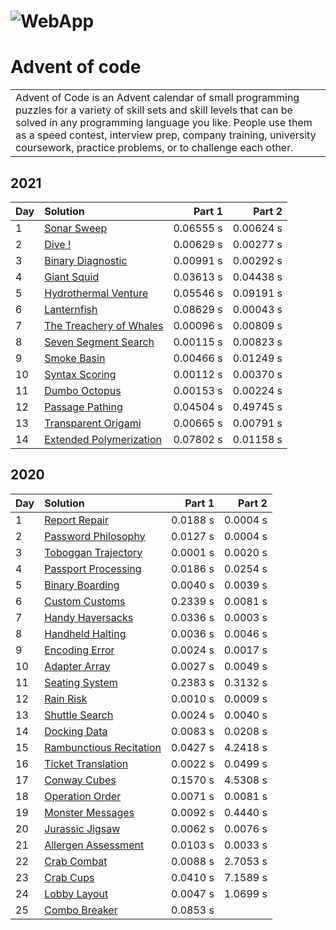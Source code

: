 # ![WebApp](http://upload.groupe-pixeo.com/x/chrome_DajfvO5lxo.png)
# Advent of code
<table>
<tr>
<td>
 Advent of Code is an Advent calendar of small programming puzzles for a variety of skill sets and skill levels that can be solved in any programming language you like. People use them as a speed contest, interview prep, company training, university coursework, practice problems, or to challenge each other.
</td>
</tr>
</table>

## 2021


| Day | Solution                   | Part 1     | Part 2     |
| :-- | :--------------------------| ---------: | ---------: |
| 1   | [Sonar Sweep](Advent-of-code/2021/Day01.cs)    | 0.06555 s | 0.00624 s |
| 2   | [Dive !](Advent-of-code/2021/Day02.cs)    | 0.00629 s | 0.00277 s |
| 3   | [Binary Diagnostic](Advent-of-code/2021/Day03.cs)    | 0.00991 s | 0.00292 s |
| 4   | [Giant Squid](Advent-of-code/2021/Day04.cs)    | 0.03613 s | 0.04438 s |
| 5   | [Hydrothermal Venture](Advent-of-code/2021/Day05.cs)    | 0.05546 s | 0.09191 s |
| 6   | [Lanternfish](Advent-of-code/2021/Day06.cs)    | 0.08629 s | 0.00043 s |
| 7   | [The Treachery of Whales](Advent-of-code/2021/Day07.cs)    | 0.00096 s | 0.00809 s |
| 8   | [Seven Segment Search](Advent-of-code/2021/Day08.cs)    | 0.00115 s | 0.00823 s |
| 9   | [Smoke Basin](Advent-of-code/2021/Day09.cs)    | 0.00466 s | 0.01249 s |
| 10   | [Syntax Scoring](Advent-of-code/2021/Day10.cs)    | 0.00112 s | 0.00370 s |
| 11   | [Dumbo Octopus](Advent-of-code/2021/Day11.cs)    | 0.00153 s | 0.00224 s |
| 12   | [Passage Pathing](Advent-of-code/2021/Day12.cs)    | 0.04504 s | 0.49745 s |
| 13   | [Transparent Origami](Advent-of-code/2021/Day13.cs)    | 0.00665 s | 0.00791 s |
| 14   | [Extended Polymerization](Advent-of-code/2021/Day14.cs)    | 0.07802 s | 0.01158 s |

## 2020

| Day | Solution                   | Part 1     | Part 2     |
| :-- | :--------------------------| ---------: | ---------: |
| 1   | [Report Repair](Advent-of-code/2020/Day01.cs)    | 0.0188 s | 0.0004 s |
| 2   | [Password Philosophy](Advent-of-code/2020/Day02.cs)    | 0.0127 s | 0.0004 s |
| 3   | [Toboggan Trajectory](Advent-of-code/2020/Day03.cs)    | 0.0001 s | 0.0020 s |
| 4   | [Passport Processing](Advent-of-code/2020/Day04.cs)    | 0.0186 s | 0.0254 s |
| 5   | [Binary Boarding](Advent-of-code/2020/Day05.cs)    | 0.0040 s | 0.0039 s |
| 6   | [Custom Customs](Advent-of-code/2020/Day06.cs)    | 0.2339 s | 0.0081 s |
| 7   | [Handy Haversacks](Advent-of-code/2020/Day07.cs)    | 0.0336 s | 0.0003 s |
| 8   | [Handheld Halting](Advent-of-code/2020/Day08.cs)    | 0.0036 s | 0.0046 s |
| 9   | [Encoding Error](Advent-of-code/2020/Day09.cs)    | 0.0024 s | 0.0017 s |
| 10   | [Adapter Array](Advent-of-code/2020/Day10.cs)    | 0.0027 s | 0.0049 s |
| 11   | [Seating System](Advent-of-code/2020/Day11.cs)    | 0.2383 s | 0.3132 s |
| 12   | [Rain Risk](Advent-of-code/2020/Day12.cs)    | 0.0010 s | 0.0009 s |
| 13   | [Shuttle Search](Advent-of-code/2020/Day13.cs)    | 0.0024 s | 0.0040 s |
| 14   | [Docking Data](Advent-of-code/2020/Day13.cs)    | 0.0083 s | 0.0208 s |
| 15   | [Rambunctious Recitation](Advent-of-code/2020/Day13.cs)    | 0.0427 s | 4.2418 s |
| 16   | [Ticket Translation](Advent-of-code/2020/Day13.cs)    | 0.0022 s | 0.0499 s |
| 17   | [Conway Cubes](Advent-of-code/2020/Day13.cs)    | 0.1570 s | 4.5308 s |
| 18   | [Operation Order](Advent-of-code/2020/Day13.cs)    | 0.0071 s | 0.0081 s |
| 19   | [Monster Messages](Advent-of-code/2020/Day13.cs)    | 0.0092 s | 0.4440 s |
| 20   | [Jurassic Jigsaw](Advent-of-code/2020/Day13.cs)    | 0.0062 s | 0.0076 s |
| 21   | [Allergen Assessment](Advent-of-code/2020/Day13.cs)    | 0.0103 s | 0.0033 s |
| 22   | [Crab Combat](Advent-of-code/2020/Day13.cs)    | 0.0088 s | 2.7053 s |
| 23   | [Crab Cups](Advent-of-code/2020/Day13.cs)    | 0.0410 s | 7.1589 s |
| 24   | [Lobby Layout](Advent-of-code/2020/Day13.cs)    | 0.0047 s | 1.0699 s |
| 25   | [Combo Breaker](Advent-of-code/2020/Day13.cs)    | 0.0853 s |          |
